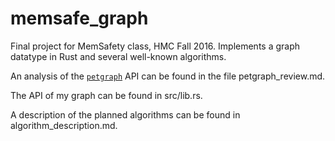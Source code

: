# memsafe_graph
Final project for MemSafety class, HMC Fall 2016. Implements a graph datatype in Rust and several well-known algorithms.

An analysis of the [`petgraph`](https://docs.rs/petgraph/0.4.1/petgraph/graph/struct.Graph.html)
API can be found in the file petgraph_review.md.

The API of my graph can be found in src/lib.rs.

A description of the planned algorithms can be found in algorithm_description.md.
